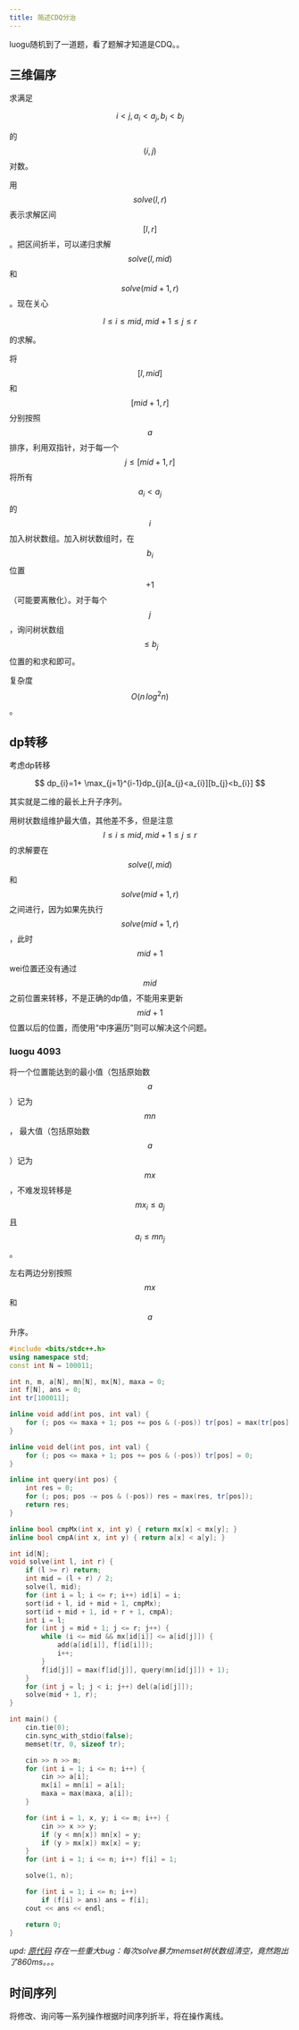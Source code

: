 ```yaml
---
title: 简述CDQ分治
---
```


luogu随机到了一道题，看了题解才知道是CDQ。。

## 三维偏序
求满足

 $$ i<j,a_{i}<a_{j},b_{i}<b_{j} $$ 

的 $$ (i,j) $$ 对数。

用 $$ solve(l,r) $$ 表示求解区间 $$ [l,r] $$ 。把区间折半，可以递归求解 $$ solve(l,mid) $$ 和 $$ solve(mid+1,r) $$ 。现在关心

 $$ l\le i \le mid,\;mid+1\le j\le r $$ 

的求解。

将 $$ [l,mid] $$ 和 $$ [mid+1,r] $$ 分别按照 $$ a $$ 排序，利用双指针，对于每一个 $$ j \le [mid+1, r] $$ 将所有 $$ a_i < a_j $$ 的 $$ i $$ 加入树状数组。加入树状数组时，在 $$ b_i $$ 位置 $$ +1 $$ （可能要离散化）。对于每个 $$ j $$ ，询问树状数组 $$ \le b_j $$ 位置的和求和即可。

复杂度 $$ O(n\,log^2n) $$ 。

## dp转移
考虑dp转移

 $$ dp_{i}=1+ \max_{j=1}^{i-1}dp_{j}[a_{j}<a_{i}][b_{j}<b_{i}] $$ 
 
其实就是二维的最长上升子序列。

用树状数组维护最大值，其他差不多，但是注意 $$ l\le i \le mid,\;mid+1\le j\le r $$ 的求解要在 $$ solve(l,mid) $$ 和 $$ solve(mid+1,r) $$ 之间进行，因为如果先执行 $$ solve(mid+1,r) $$ ，此时 $$ mid+1 $$ wei位置还没有通过 $$ mid $$ 之前位置来转移，不是正确的dp值，不能用来更新 $$ mid+1 $$ 位置以后的位置，而使用“中序遍历”则可以解决这个问题。

### luogu 4093

将一个位置能达到的最小值（包括原始数 $$a$$ ）记为 $$mn$$， 最大值（包括原始数 $$a$$ ）记为 $$mx$$ ，不难发现转移是 $$mx_i \le a_j$$ 且 $$a_i \le mn_j$$。

左右两边分别按照 $$mx$$ 和 $$a$$ 升序。

```cpp
#include <bits/stdc++.h>
using namespace std;
const int N = 100011;

int n, m, a[N], mn[N], mx[N], maxa = 0;
int f[N], ans = 0;
int tr[100011];

inline void add(int pos, int val) {
    for (; pos <= maxa + 1; pos += pos & (-pos)) tr[pos] = max(tr[pos], val);
}

inline void del(int pos, int val) {
    for (; pos <= maxa + 1; pos += pos & (-pos)) tr[pos] = 0;
}

inline int query(int pos) {
    int res = 0;
    for (; pos; pos -= pos & (-pos)) res = max(res, tr[pos]);
    return res;
}

inline bool cmpMx(int x, int y) { return mx[x] < mx[y]; }
inline bool cmpA(int x, int y) { return a[x] < a[y]; }

int id[N];
void solve(int l, int r) {
    if (l >= r) return;
    int mid = (l + r) / 2;
    solve(l, mid);
    for (int i = l; i <= r; i++) id[i] = i;
    sort(id + l, id + mid + 1, cmpMx);
    sort(id + mid + 1, id + r + 1, cmpA);
    int i = l;
    for (int j = mid + 1; j <= r; j++) {
        while (i <= mid && mx[id[i]] <= a[id[j]]) {
            add(a[id[i]], f[id[i]]);
            i++;
        }
        f[id[j]] = max(f[id[j]], query(mn[id[j]]) + 1);
    }
    for (int j = l; j < i; j++) del(a[id[j]]);
    solve(mid + 1, r);
}

int main() {
    cin.tie(0);
    cin.sync_with_stdio(false);
    memset(tr, 0, sizeof tr);

    cin >> n >> m;
    for (int i = 1; i <= n; i++) {
        cin >> a[i];
        mx[i] = mn[i] = a[i];
        maxa = max(maxa, a[i]);
    }

    for (int i = 1, x, y; i <= m; i++) {
        cin >> x >> y;
        if (y < mn[x]) mn[x] = y;
        if (y > mx[x]) mx[x] = y;
    }
    for (int i = 1; i <= n; i++) f[i] = 1;

    solve(1, n);

    for (int i = 1; i <= n; i++)
        if (f[i] > ans) ans = f[i];
    cout << ans << endl;

    return 0;
}
```
_upd: [原代码](https://paste.ubuntu.com/p/vN7kPG5CsQ/) 存在一些重大bug：每次solve暴力memset树状数组清空，竟然跑出了860ms。。。_ 

## 时间序列

将修改、询问等一系列操作根据时间序列折半，将在操作离线。



